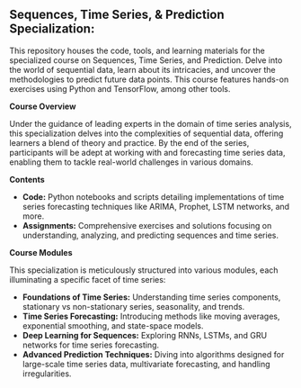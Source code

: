 ## Sequences, Time Series, & Prediction Specialization:

This repository houses the code, tools, and learning materials for the specialized course on Sequences, Time Series, and Prediction. 
Delve into the world of sequential data, learn about its intricacies, and uncover the methodologies to predict future data points. 
This course features hands-on exercises using Python and TensorFlow, among other tools.

**Course Overview**

Under the guidance of leading experts in the domain of time series analysis, this specialization delves into the complexities of sequential data, 
offering learners a blend of theory and practice. By the end of the series, participants will be adept at working with and forecasting time series data, 
enabling them to tackle real-world challenges in various domains.

**Contents**

- **Code:** Python notebooks and scripts detailing implementations of time series forecasting techniques like ARIMA, Prophet, LSTM networks, and more.
- **Assignments:** Comprehensive exercises and solutions focusing on understanding, analyzing, and predicting sequences and time series.

**Course Modules**

This specialization is meticulously structured into various modules, each illuminating a specific facet of time series:

- **Foundations of Time Series:** Understanding time series components, stationary vs non-stationary series, seasonality, and trends.
- **Time Series Forecasting:** Introducing methods like moving averages, exponential smoothing, and state-space models.
- **Deep Learning for Sequences:** Exploring RNNs, LSTMs, and GRU networks for time series forecasting.
- **Advanced Prediction Techniques:** Diving into algorithms designed for large-scale time series data, multivariate forecasting, and handling irregularities.
